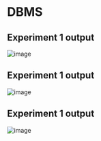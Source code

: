 # DBMS
## Experiment 1 output
![image](https://user-images.githubusercontent.com/112066824/193745910-42df88b5-14aa-495c-828e-874e465bbf44.png)
## Experiment 1 output
![image](https://user-images.githubusercontent.com/112066824/193746177-ba49dac5-6330-4892-830c-29986a2c7d17.png)
## Experiment 1 output
![image](https://user-images.githubusercontent.com/112066824/193746325-531245f1-2c0d-42ef-bc43-5f510ec04d04.png)
